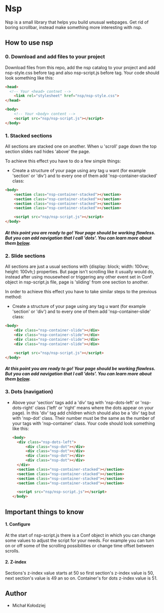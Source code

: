 # Nsp

Nsp is a small library that helps you build unusual webpages. Get rid of boring scrollbar, instead make something more interesting with nsp.

## How to use nsp

### 0. Download and add files to your project
Download files from this repo, add the nsp catalog to your project and add nsp-style.css before </head> tag and also nsp-script.js before </body> tag. Your code should look something like this:

```html
<head>
  <!-- Your <head> contnet -->
    <link rel="stylesheet" href="nsp/nsp-style.css">
</head>

<body>
    <!-- Your <body> content -->
    <script src="nsp/nsp-script.js"></script>
</body>
```

### 1. Stacked sections
All sections are stacked one on another. When u 'scroll' page down the top section slides nad hides 'above' the page.

To achieve this effect you have to do a few simple things:

- Create a structure of your page using any tag u want (for example 'section' or 'div') and to every one of them add 'nsp-container-stacked' class:

```html
<body>
    <section class="nsp-container-stacked"></section>
    <section class="nsp-container-stacked"></section>
    <section class="nsp-container-stacked"></section>
    <section class="nsp-container-stacked"></section>

    <script src="nsp/nsp-script.js"></script>
</body>
```
##### At this point you are ready to go! Your page should be working flawless. But you can add navigation that I call 'dots'. You can learn more about them [below](#3-dots-navigation).

### 2. Slide sections
All sections are just a usual sections with {display: block; width: 100vw; height: 100vh;} properties. But page isn't scrolling like it usually would do, instead after using mousewheel or triggering any other event set in Conf object in nsp-script.js file, page is 'sliding' from one section to another.

In order to achieve this effect you have to take similar steps to the previous method:

- Create a structure of your page using any tag u want (for example 'section' or 'div') and to every one of them add 'nsp-container-slide' class:

```html
<body>
    <div class="nsp-container-slide"></div>
    <div class="nsp-container-slide"></div>
    <div class="nsp-container-slide"></div>
    <div class="nsp-container-slide"></div>

    <script src="nsp/nsp-script.js"></script>
</body>
```
##### At this point you are ready to go! Your page should be working flawless. But you can add navigation that I call 'dots'. You can learn more about them [below](#3-dots-navigation).
  
### 3. Dots (navigation)

- Above your 'section' tags add a 'div' tag with 'nsp-dots-left' or 'nsp-dots-right' class ('left' or 'right' means where the dots appear on your page). In this 'div' tag add children which should also be a 'div' tag but with 'nsp-dot' class. Their number must be the same as the number of your tags with 'nsp-container' class. Your code should look something like this: 
  
  ```html
  <body>
    <div class="nsp-dots-left">
        <div class="nsp-dot"></div>
        <div class="nsp-dot"></div>
        <div class="nsp-dot"></div>
        <div class="nsp-dot"></div>
    </div>
    <section class="nsp-container-stacked"></section>
    <section class="nsp-container-stacked"></section>
    <section class="nsp-container-stacked"></section>
    <section class="nsp-container-stacked"></section>

    <script src="nsp/nsp-script.js"></script>
  </body>
  ```

## Important things to know

#### 1. Configure
At the start of nsp-script.js there is a Conf object in which you can change some values to adjust the script for your needs. For example you can turn on or off some of the scrolling possibilities or change time offset between scrolls.

#### 2. Z-index
Sections's z-index value starts at 50 so first section's z-index value is 50, next section's value is 49 an so on. Container's for dots z-index value is 51.

## Author
- Michał Kołodziej

